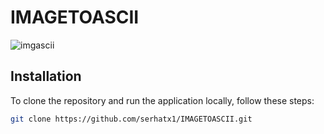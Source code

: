 ﻿# IMAGETOASCII
![imgascii](https://github.com/user-attachments/assets/8228f037-ebc1-41e8-9943-c18421b469d3)
## Installation

To clone the repository and run the application locally, follow these steps:
   ```bash
   git clone https://github.com/serhatx1/IMAGETOASCII.git
